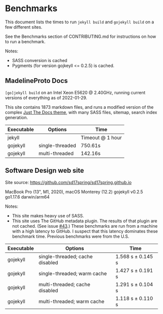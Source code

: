 # Benchmarks

This document lists the times to run `jekyll build` and `gojekyll build` on a
few different sites.

See the Benchmarks section of CONTRIBUTING.md for instructions on how to
run a benchmark.

Notes:

- SASS conversion is cached
- Pygments (for version gojkeyll <= 0.2.5) is cached.

## MadelineProto Docs

`[go]jekyll build` on an Intel Xeon E5620 @ 2.40GHz, running current versions of
everything as of 2022-01-29.

This site contains 1873 markdown files, and runs a modified version of the
complex [Just The Docs theme](https://pmarsceill.github.io/just-the-docs/), with
many SASS files, sitemap, search index generation.

| Executable | Options         | Time             |
| ---------- | --------------- | ---------------- |
| jekyll     |                 | Timeout @ 1 hour |
| gojekyll   | single-threaded | 750.61s          |
| gojekyll   | multi-threaded  | 142.16s          |

## Software Design web site

Site source: <https://github.com/sd17spring/sd17spring.github.io>

MacBook Pro (13", M1, 2020), macOS Monterey (12.2)
gojekyll v0.2.5
go1.17.6 darwin/arm64

Notes:

- This site makes heavy use of SASS.
- This site uses The GitHub metadata plugin. The results of that plugin are not
  cached. (See issue [#43](https://github.com/osteele/gojekyll/issues/43).)
  These benchmarks are run from a machine with a high latency to GitHub. I
  suspect that this latency dominates these benchmark time. Previous benchmarks
  were from the U.S.

| Executable | Options                         | Time               |
| ---------- | ------------------------------- | ------------------ |
| gojekyll   | single-threaded; cache disabled | 1.568 s ±  0.145 s |
| gojekyll   | single-threaded; warm cache     | 1.427 s ±  0.191 s |
| gojekyll   | multi-threaded; cache disabled  | 1.291 s ±  0.104 s |
| gojekyll   | multi-threaded; warm cache      | 1.118 s ±  0.110 s |
